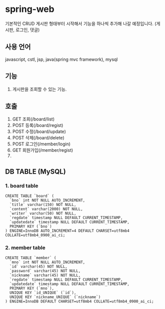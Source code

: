 # spring-web
기본적인 CRUD 게시판 형태부터 시작해서 기능을 하나씩 추가해 나갈 예정입니다.
(게시판, 로그인, 댓글)

## 사용 언어
javascript, cstl, jsp, java(spring mvc framework), mysql

## 기능
1. 게시판을 조회할 수 있는 기능.


## 호출
1. GET 조회(/board/list)
2. POST 등록(/board/regist)
3. POST 수정(/board/update)
4. POST 삭제(/board/delete)
5. POST 로그인(/member/login)
6. GET 회원가입(/member/regist)
7. 

## DB TABLE (MySQL)
### 1. board table 
```mysql
CREATE TABLE `board` (
  `bno` int NOT NULL AUTO_INCREMENT,
  `title` varchar(150) NOT NULL,
  `content` varchar(2000) NOT NULL,
  `writer` varchar(50) NOT NULL,
  `regdate` timestamp NULL DEFAULT CURRENT_TIMESTAMP,
  `updatedate` timestamp NULL DEFAULT CURRENT_TIMESTAMP,
  PRIMARY KEY (`bno`)
) ENGINE=InnoDB AUTO_INCREMENT=4 DEFAULT CHARSET=utf8mb4 COLLATE=utf8mb4_0900_ai_ci;
```
### 2. member table 
```mysql
CREATE TABLE `member` (
  `mno` int NOT NULL AUTO_INCREMENT,
  `id` varchar(45) NOT NULL,
  `password` varchar(45) NOT NULL,
  `nickname` varchar(45) NOT NULL,
  `regdate` timestamp NULL DEFAULT CURRENT_TIMESTAMP,
  `updatedate` timestamp NULL DEFAULT CURRENT_TIMESTAMP,
  PRIMARY KEY (`mno`),
  UNIQUE KEY `id_UNIQUE` (`id`),
  UNIQUE KEY `nickname_UNIQUE` (`nickname`)
) ENGINE=InnoDB DEFAULT CHARSET=utf8mb4 COLLATE=utf8mb4_0900_ai_ci;
```

